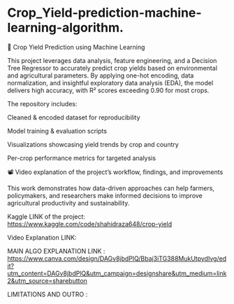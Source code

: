 # Crop_Yield-prediction-machine-learning-algorithm.
🌾 Crop Yield Prediction using Machine Learning

This project leverages data analysis, feature engineering, and a Decision Tree Regressor to accurately predict crop yields based on environmental and agricultural parameters. By applying one-hot encoding, data normalization, and insightful exploratory data analysis (EDA), the model delivers high accuracy, with R² scores exceeding 0.90 for most crops.

The repository includes:

Cleaned & encoded dataset for reproducibility

Model training & evaluation scripts

Visualizations showcasing yield trends by crop and country

Per-crop performance metrics for targeted analysis

📽 Video explanation of the project’s workflow, findings, and improvements


This work demonstrates how data-driven approaches can help farmers, policymakers, and researchers make informed decisions to improve agricultural productivity and sustainability.

Kaggle LINK  of the project: https://www.kaggle.com/code/shahidraza648/crop-yield


Video Explanation LINK: 

MAIN ALGO EXPLANATION LINK : https://www.canva.com/design/DAGv8jbdPlQ/Bbaj3iTG388MukUtpydIvg/edit?utm_content=DAGv8jbdPlQ&utm_campaign=designshare&utm_medium=link2&utm_source=sharebutton

LIMITATIONS AND OUTRO : 
